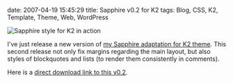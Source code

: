 date: 2007-04-19 15:45:29
title: Sapphire v0.2 for K2
tags: Blog, CSS, K2, Template, Theme, Web, WordPress

![Sapphire style for K2 in action](/static/uploads/2007/04/sapphire-for-k2-in-action.png)

I've just release a new version of [my Sapphire adaptation for K2 theme](http://kevin.deldycke.com/2007/03/sapphire-style-for-k2-wordpress-theme/). This second release not only fix margins regarding the main layout, but also styles of blockquotes and lists (to render them consistently in comments).

Here is a [direct download link to this v0.2](http://kevin.deldycke.com/static/wordpress/wordpress-k2-style-sapphire-0.2.zip).
